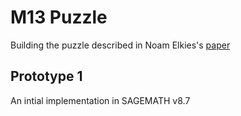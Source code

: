 # M13 Puzzle

Building the puzzle described in Noam Elkies's [paper](https://arxiv.org/pdf/math/0508630.pdf)

## Prototype 1

An intial implementation in SAGEMATH v8.7
